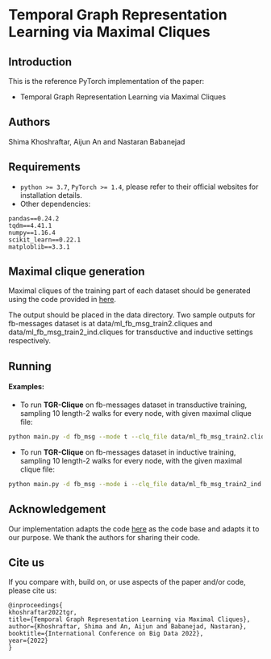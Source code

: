 # Temporal Graph Representation Learning via Maximal Cliques

## Introduction

This is the reference PyTorch implementation of the paper:
* Temporal Graph Representation Learning via Maximal Cliques


## Authors
Shima Khoshraftar, Aijun An and Nastaran Babanejad


## Requirements
* `python >= 3.7`, `PyTorch >= 1.4`, please refer to their official websites for installation details.
* Other dependencies:
```{bash}
pandas==0.24.2
tqdm==4.41.1
numpy==1.16.4
scikit_learn==0.22.1
matploblib==3.3.1
```

## Maximal clique generation
Maximal cliques of the training part of each dataset should be generated using the code provided in [here](https://github.com/darrenstrash/quick-cliques).

The output should be placed in the data directory. Two sample outputs for fb-messages dataset is at data/ml_fb_msg_train2.cliques and data/ml_fb_msg_train2_ind.cliques for transductive and inductive settings respectively.

## Running

#### Examples:

* To run **TGR-Clique** on fb-messages dataset in transductive training, sampling 10 length-2 walks for every node, with given maximal clique file:
```bash
python main.py -d fb_msg --mode t --clq_file data/ml_fb_msg_train2.cliques --num_walk 10 --len_walk 2 
```

* To run **TGR-Clique** on fb-messages dataset in inductive training, sampling 10 length-2 walks for every node, with the given maximal clique file:

```bash
python main.py -d fb_msg --mode i --clq_file data/ml_fb_msg_train2_ind.cliques --num_walk 10 --len_walk 2 
```



## Acknowledgement
Our implementation adapts the code [here](https://github.com/snap-stanford/CAW) as the code base and adapts it to our purpose. We thank the authors for sharing their code.

## Cite us
If you compare with, build on, or use aspects of the paper and/or code, please cite us:
```text
@inproceedings{
khoshraftar2022tgr,
title={Temporal Graph Representation Learning via Maximal Cliques},
author={Khoshraftar, Shima and An, Aijun and Babanejad, Nastaran},
booktitle={International Conference on Big Data 2022},
year={2022}
}
```

